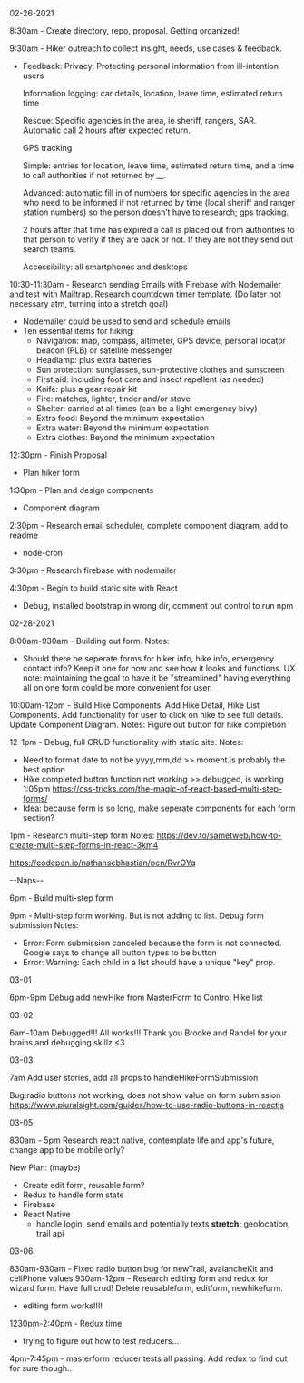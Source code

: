 02-26-2021

8:30am - Create directory, repo, proposal. Getting organized!

9:30am - Hiker outreach to collect insight, needs, use cases & feedback.

- Feedback:
  Privacy: Protecting personal information from ill-intention users

  Information logging: car details, location, leave time, estimated return time

  Rescue: Specific agencies in the area, ie sheriff, rangers, SAR. Automatic call 2 hours after expected return.

  GPS tracking

  Simple: entries for location, leave time, estimated return time, and a time to call authorities if not returned by \_\_.

  Advanced: automatic fill in of numbers for specific agencies in the area who need to be informed if not returned by time (local sheriff and ranger station numbers) so the person doesn’t have to research; gps tracking.

  2 hours after that time has expired a call is placed out from authorities to that person to verify if they are back or not. If they are not they send out search teams.

  Accessibility: all smartphones and desktops

10:30-11:30am - Research sending Emails with Firebase with Nodemailer and test with Mailtrap. Research countdown timer template. (Do later not necessary atm, turning into a stretch goal)

- Nodemailer could be used to send and schedule emails
- Ten essential items for hiking:
  - Navigation: map, compass, altimeter, GPS device, personal locator beacon (PLB) or satellite messenger
  - Headlamp: plus extra batteries
  - Sun protection: sunglasses, sun-protective clothes and sunscreen
  - First aid: including foot care and insect repellent (as needed)
  - Knife: plus a gear repair kit
  - Fire: matches, lighter, tinder and/or stove
  - Shelter: carried at all times (can be a light emergency bivy)
  - Extra food: Beyond the minimum expectation
  - Extra water: Beyond the minimum expectation
  - Extra clothes: Beyond the minimum expectation

12:30pm - Finish Proposal

- Plan hiker form

1:30pm - Plan and design components

- Component diagram

2:30pm - Research email scheduler, complete component diagram, add to readme

- node-cron

3:30pm - Research firebase with nodemailer

4:30pm - Begin to build static site with React

- Debug, installed bootstrap in wrong dir, comment out control to run npm

02-28-2021

8:00am-930am - Building out form.
Notes:

- Should there be seperate forms for hiker info, hike info, emergency contact info? Keep it one for now and see how it looks and functions. UX note: maintaining the goal to have it be "streamlined" having everything all on one form could be more convenient for user.

10:00am-12pm - Build Hike Components. Add Hike Detail, Hike List Components. Add functionality for user to click on hike to see full details. Update Component Diagram.
Notes: Figure out button for hike completion

12-1pm - Debug, full CRUD functionality with static site.
Notes:

- Need to format date to not be yyyy,mm,dd >> moment.js probably the best option
- Hike completed button function not working >> debugged, is working 1:05pm
  https://css-tricks.com/the-magic-of-react-based-multi-step-forms/
- Idea: because form is so long, make seperate components for each form section?

1pm - Research multi-step form
Notes:
https://dev.to/sametweb/how-to-create-multi-step-forms-in-react-3km4

https://codepen.io/nathansebhastian/pen/RvrOYq

--Naps--

6pm - Build multi-step form

9pm - Multi-step form working. But is not adding to list. Debug form submission
Notes:

- Error: Form submission canceled because the form is not connected. Google says to change all button types to be button
- Error: Warning: Each child in a list should have a unique "key" prop.

03-01

6pm-9pm Debug add newHike from MasterForm to Control Hike list

03-02

6am-10am Debugged!!! All works!!! Thank you Brooke and Randel for your brains and debugging skillz <3

03-03

7am Add user stories, add all props to handleHikeFormSubmission

Bug:radio buttons not working, does not show value on form submission
https://www.pluralsight.com/guides/how-to-use-radio-buttons-in-reactjs

03-05

830am - 5pm Research react native, contemplate life and app's future, change app to be mobile only?

New Plan: (maybe)

- Create edit form, reusable form?
- Redux to handle form state
- Firebase
- React Native
  - handle login, send emails and potentially texts
    **stretch:** geolocation, trail api

03-06

830am-930am - Fixed radio button bug for newTrail, avalancheKit and cellPhone values
930am-12pm - Research editing form and redux for wizard form. Have full crud! Delete reusableform, editform, newhikeform.

- editing form works!!!!

1230pm-2:40pm - Redux time

- trying to figure out how to test reducers...

4pm-7:45pm - masterform reducer tests all passing. Add redux to find out for sure though..
